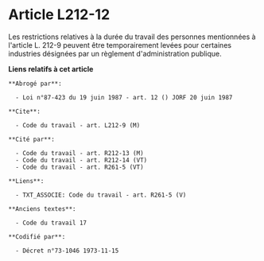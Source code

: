 # Article L212-12

Les restrictions relatives à la durée du travail des personnes mentionnées à l'article L. 212-9 peuvent être temporairement
levées pour certaines industries désignées par un règlement d'administration publique.

**Liens relatifs à cet article**

	**Abrogé par**:

	  - Loi n°87-423 du 19 juin 1987 - art. 12 () JORF 20 juin 1987

	**Cite**:

	  - Code du travail - art. L212-9 (M)

	**Cité par**:

	  - Code du travail - art. R212-13 (M)
	  - Code du travail - art. R212-14 (VT)
	  - Code du travail - art. R261-5 (VT)

	**Liens**:

	  - TXT_ASSOCIE: Code du travail - art. R261-5 (V)

	**Anciens textes**:

	  - Code du travail 17

	**Codifié par**:

	  - Décret n°73-1046 1973-11-15
